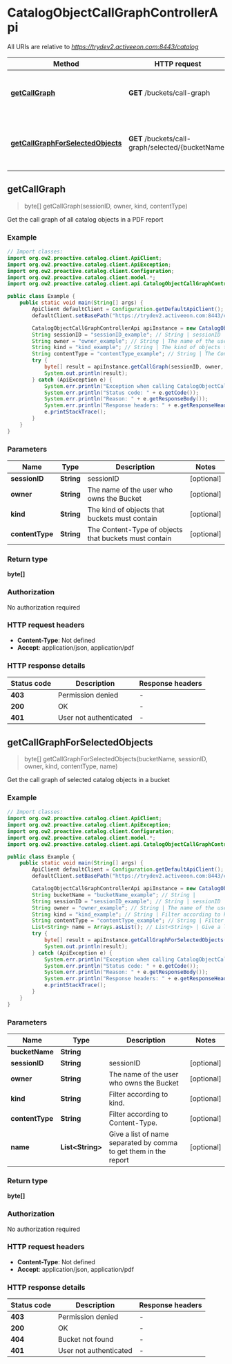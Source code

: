 # CatalogObjectCallGraphControllerApi

All URIs are relative to *https://trydev2.activeeon.com:8443/catalog*

| Method | HTTP request | Description |
|------------- | ------------- | -------------|
| [**getCallGraph**](CatalogObjectCallGraphControllerApi.md#getCallGraph) | **GET** /buckets/call-graph | Get the call graph of all catalog objects in a PDF report |
| [**getCallGraphForSelectedObjects**](CatalogObjectCallGraphControllerApi.md#getCallGraphForSelectedObjects) | **GET** /buckets/call-graph/selected/{bucketName} | Get the call graph of selected catalog objects in a bucket |



## getCallGraph

> byte[] getCallGraph(sessionID, owner, kind, contentType)

Get the call graph of all catalog objects in a PDF report

### Example

```java
// Import classes:
import org.ow2.proactive.catalog.client.ApiClient;
import org.ow2.proactive.catalog.client.ApiException;
import org.ow2.proactive.catalog.client.Configuration;
import org.ow2.proactive.catalog.client.model.*;
import org.ow2.proactive.catalog.client.api.CatalogObjectCallGraphControllerApi;

public class Example {
    public static void main(String[] args) {
        ApiClient defaultClient = Configuration.getDefaultApiClient();
        defaultClient.setBasePath("https://trydev2.activeeon.com:8443/catalog");

        CatalogObjectCallGraphControllerApi apiInstance = new CatalogObjectCallGraphControllerApi(defaultClient);
        String sessionID = "sessionID_example"; // String | sessionID
        String owner = "owner_example"; // String | The name of the user who owns the Bucket
        String kind = "kind_example"; // String | The kind of objects that buckets must contain
        String contentType = "contentType_example"; // String | The Content-Type of objects that buckets must contain
        try {
            byte[] result = apiInstance.getCallGraph(sessionID, owner, kind, contentType);
            System.out.println(result);
        } catch (ApiException e) {
            System.err.println("Exception when calling CatalogObjectCallGraphControllerApi#getCallGraph");
            System.err.println("Status code: " + e.getCode());
            System.err.println("Reason: " + e.getResponseBody());
            System.err.println("Response headers: " + e.getResponseHeaders());
            e.printStackTrace();
        }
    }
}
```

### Parameters


| Name | Type | Description  | Notes |
|------------- | ------------- | ------------- | -------------|
| **sessionID** | **String**| sessionID | [optional] |
| **owner** | **String**| The name of the user who owns the Bucket | [optional] |
| **kind** | **String**| The kind of objects that buckets must contain | [optional] |
| **contentType** | **String**| The Content-Type of objects that buckets must contain | [optional] |

### Return type

**byte[]**

### Authorization

No authorization required

### HTTP request headers

- **Content-Type**: Not defined
- **Accept**: application/json, application/pdf

### HTTP response details
| Status code | Description | Response headers |
|-------------|-------------|------------------|
| **403** | Permission denied |  -  |
| **200** | OK |  -  |
| **401** | User not authenticated |  -  |


## getCallGraphForSelectedObjects

> byte[] getCallGraphForSelectedObjects(bucketName, sessionID, owner, kind, contentType, name)

Get the call graph of selected catalog objects in a bucket

### Example

```java
// Import classes:
import org.ow2.proactive.catalog.client.ApiClient;
import org.ow2.proactive.catalog.client.ApiException;
import org.ow2.proactive.catalog.client.Configuration;
import org.ow2.proactive.catalog.client.model.*;
import org.ow2.proactive.catalog.client.api.CatalogObjectCallGraphControllerApi;

public class Example {
    public static void main(String[] args) {
        ApiClient defaultClient = Configuration.getDefaultApiClient();
        defaultClient.setBasePath("https://trydev2.activeeon.com:8443/catalog");

        CatalogObjectCallGraphControllerApi apiInstance = new CatalogObjectCallGraphControllerApi(defaultClient);
        String bucketName = "bucketName_example"; // String | 
        String sessionID = "sessionID_example"; // String | sessionID
        String owner = "owner_example"; // String | The name of the user who owns the Bucket
        String kind = "kind_example"; // String | Filter according to kind.
        String contentType = "contentType_example"; // String | Filter according to Content-Type.
        List<String> name = Arrays.asList(); // List<String> | Give a list of name separated by comma to get them in the report
        try {
            byte[] result = apiInstance.getCallGraphForSelectedObjects(bucketName, sessionID, owner, kind, contentType, name);
            System.out.println(result);
        } catch (ApiException e) {
            System.err.println("Exception when calling CatalogObjectCallGraphControllerApi#getCallGraphForSelectedObjects");
            System.err.println("Status code: " + e.getCode());
            System.err.println("Reason: " + e.getResponseBody());
            System.err.println("Response headers: " + e.getResponseHeaders());
            e.printStackTrace();
        }
    }
}
```

### Parameters


| Name | Type | Description  | Notes |
|------------- | ------------- | ------------- | -------------|
| **bucketName** | **String**|  | |
| **sessionID** | **String**| sessionID | [optional] |
| **owner** | **String**| The name of the user who owns the Bucket | [optional] |
| **kind** | **String**| Filter according to kind. | [optional] |
| **contentType** | **String**| Filter according to Content-Type. | [optional] |
| **name** | **List&lt;String&gt;**| Give a list of name separated by comma to get them in the report | [optional] |

### Return type

**byte[]**

### Authorization

No authorization required

### HTTP request headers

- **Content-Type**: Not defined
- **Accept**: application/json, application/pdf

### HTTP response details
| Status code | Description | Response headers |
|-------------|-------------|------------------|
| **403** | Permission denied |  -  |
| **200** | OK |  -  |
| **404** | Bucket not found |  -  |
| **401** | User not authenticated |  -  |

